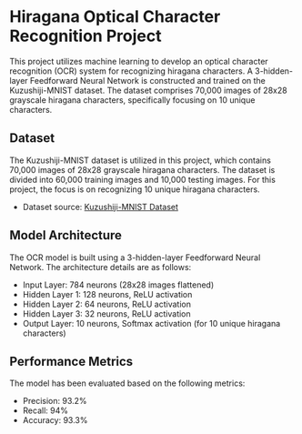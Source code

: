 # Hiragana Optical Character Recognition Project

This project utilizes machine learning to develop an optical character recognition (OCR) system for recognizing hiragana characters. A 3-hidden-layer Feedforward Neural Network is constructed and trained on the Kuzushiji-MNIST dataset. The dataset comprises 70,000 images of 28x28 grayscale hiragana characters, specifically focusing on 10 unique characters. 


## Dataset
The Kuzushiji-MNIST dataset is utilized in this project, which contains 70,000 images of 28x28 grayscale hiragana characters. The dataset is divided into 60,000 training images and 10,000 testing images. For this project, the focus is on recognizing 10 unique hiragana characters.

- Dataset source: [Kuzushiji-MNIST Dataset](https://github.com/rois-codh/kmnist)

## Model Architecture
The OCR model is built using a 3-hidden-layer Feedforward Neural Network. The architecture details are as follows:

- Input Layer: 784 neurons (28x28 images flattened)
- Hidden Layer 1: 128 neurons, ReLU activation
- Hidden Layer 2: 64 neurons, ReLU activation
- Hidden Layer 3: 32 neurons, ReLU activation
- Output Layer: 10 neurons, Softmax activation (for 10 unique hiragana characters)

## Performance Metrics
The model has been evaluated based on the following metrics:

- Precision: 93.2%
- Recall: 94%
- Accuracy: 93.3%

